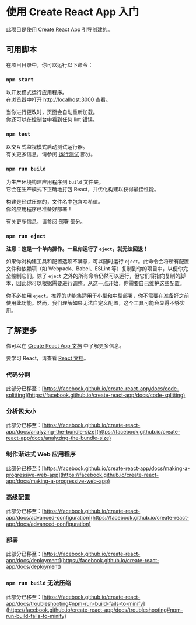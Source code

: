 # 使用 Create React App 入门

此项目是使用 [Create React App](https://github.com/facebook/create-react-app) 引导创建的。

## 可用脚本

在项目目录中，你可以运行以下命令：

### `npm start`

以开发模式运行应用程序。\
在浏览器中打开 [http://localhost:3000](http://localhost:3000) 查看。

当你进行更改时，页面会自动重新加载。\
你还可以在控制台中看到任何 lint 错误。

### `npm test`

以交互式监视模式启动测试运行器。\
有关更多信息，请参阅 [运行测试](https://facebook.github.io/create-react-app/docs/running-tests) 部分。

### `npm run build`

为生产环境构建应用程序到 `build` 文件夹。\
它会在生产模式下正确地打包 React，并优化构建以获得最佳性能。

构建是经过压缩的，文件名中包含哈希值。\
你的应用程序已准备好部署！

有关更多信息，请参阅 [部署](https://facebook.github.io/create-react-app/docs/deployment) 部分。

### `npm run eject`

**注意：这是一个单向操作。一旦你运行了 `eject`，就无法回退！**

如果你对构建工具和配置选项不满意，可以随时运行 `eject`。此命令会将所有配置文件和依赖项（如 Webpack、Babel、ESLint 等）复制到你的项目中，以便你完全控制它们。除了 `eject` 之外的所有命令仍然可以运行，但它们将指向复制的脚本，因此你可以根据需要进行调整。从这一点开始，你需要自己维护这些配置。

你不必使用 `eject`。推荐的功能集适用于小型和中型部署，你不需要在准备好之前使用此功能。然而，我们理解如果无法自定义配置，这个工具可能会显得不够实用。

## 了解更多

你可以在 [Create React App 文档](https://facebook.github.io/create-react-app/docs/getting-started) 中了解更多信息。

要学习 React，请查看 [React 文档](https://reactjs.org/)。

### 代码分割

此部分已移至：[https://facebook.github.io/create-react-app/docs/code-splitting](https://facebook.github.io/create-react-app/docs/code-splitting)

### 分析包大小

此部分已移至：[https://facebook.github.io/create-react-app/docs/analyzing-the-bundle-size](https://facebook.github.io/create-react-app/docs/analyzing-the-bundle-size)

### 制作渐进式 Web 应用程序

此部分已移至：[https://facebook.github.io/create-react-app/docs/making-a-progressive-web-app](https://facebook.github.io/create-react-app/docs/making-a-progressive-web-app)

### 高级配置

此部分已移至：[https://facebook.github.io/create-react-app/docs/advanced-configuration](https://facebook.github.io/create-react-app/docs/advanced-configuration)

### 部署

此部分已移至：[https://facebook.github.io/create-react-app/docs/deployment](https://facebook.github.io/create-react-app/docs/deployment)

### `npm run build` 无法压缩

此部分已移至：[https://facebook.github.io/create-react-app/docs/troubleshooting#npm-run-build-fails-to-minify](https://facebook.github.io/create-react-app/docs/troubleshooting#npm-run-build-fails-to-minify)